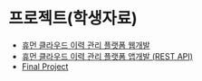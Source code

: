 # 프로젝트(학생자료)

- [휴먼 클라우드 이력 관리 플랫폼 웹개발](Mini%20Project-01%20휴먼%20클라우드%20이력%20관리%20플랫폼%20웹개발.md)
- [휴먼 클라우드 이력 관리 플랫폼 앱개발 (REST API)](Mini%20Project-02%20휴먼%20클라우드%20이력%20관리%20플랫폼%20웹개발.md)
- [Final Project](Final%20Project.md)